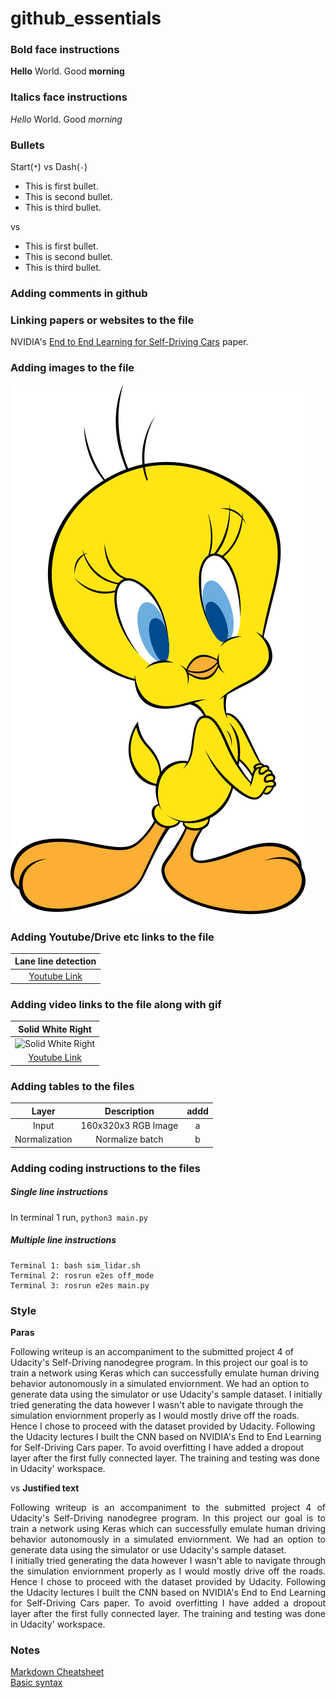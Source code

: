 # github_essentials
### Bold face instructions
**Hello** World. Good __morning__

### Italics face instructions
*Hello* World. Good _morning_

### Bullets
Start(`*`) vs Dash(`-`)
* This is first bullet.
* This is second bullet.
* This is third bullet.

vs 

- This is first bullet.
- This is second bullet.
- This is third bullet.
  
### Adding comments in github
<!---MARKDOWN CHEATSHEET - https://github.com/adam-p/markdown-here/wiki/Markdown-Cheatsheet--->

### Linking papers or websites to the file
 NVIDIA's [End to End Learning for Self-Driving Cars](https://arxiv.org/pdf/1604.07316v1) paper.
### Adding images to the file 
![img](./images/Tweety.svg)

### Adding Youtube/Drive etc links to the file
|Lane line detection|
|:------------:|
|[Youtube Link](https://youtu.be/1WB2iHLmNtk)|

### Adding video links to the file along with gif
|Solid White Right|
|:------------:|
|![Solid White Right](./images/solidWhiteRight.gif) |
|[Youtube Link](https://youtu.be/1WB2iHLmNtk)|

### Adding tables to the files
| Layer         		| Description    	        					|addd|
|:---------------------:|:---------------------------------------------:|:---------------------------------------------:|
| Input         		| 160x320x3 RGB Image                 	   		|a|
| Normalization     		| Normalize batch	                            |b|

### Adding coding instructions to the files
##### Single line instructions
In terminal 1 run,
`python3 main.py`

##### Multiple line instructions
```
Terminal 1: bash sim_lidar.sh
Terminal 2: rosrun e2es off_mode
Terminal 3: rosrun e2es main.py
```
### Style
**Paras**
<p/>
Following writeup is an accompaniment to the submitted project 4 of Udacity's Self-Driving nanodegree program. In this project our goal is to train a network using Keras which can successfully emulate human driving behavior autonomously in a simulated enviornment. We had an option to generate data using the simulator or use Udacity's sample dataset. I initially tried generating the data however I wasn't able to navigate through the simulation enviornment properly as I would mostly drive off the roads. Hence I chose to proceed with the dataset provided by Udacity. Following the Udacity lectures I built the CNN based on NVIDIA's End to End Learning for Self-Driving Cars paper. To avoid overfitting I have added a dropout layer after the first fully connected layer. The training and testing was done in Udacity' workspace.<p/>

vs **Justified text** 

<p align="justify"> Following writeup is an accompaniment to the submitted project 4 of Udacity's Self-Driving nanodegree program. In this project our goal is to train a network using Keras which can successfully emulate human driving behavior autonomously in a simulated enviornment. We had an option to generate data using the simulator or use Udacity's sample dataset. <br/>I initially tried generating the data however I wasn't able to navigate through the simulation enviornment properly as I would mostly drive off the roads. Hence I chose to proceed with the dataset provided by Udacity. Following the Udacity lectures I built the CNN based on NVIDIA's End to End Learning for Self-Driving Cars paper. To avoid overfitting I have added a dropout layer after the first fully connected layer. The training and testing was done in Udacity' workspace. </p>

### Notes
[Markdown Cheatsheet](https://github.com/adam-p/markdown-here/wiki/Markdown-Cheatsheet) <br/>
[Basic syntax](https://www.markdownguide.org/basic-syntax/)
